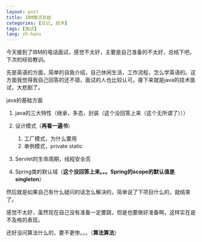 ```yaml
---
layout: post
title: IBM面试总结
categories: [日记, 技术]
tags: [面试]
lang: zh-hans
---
```

今天接到了IBM的电话面试，感觉不太好，主要是自己准备的不太好，总结下吧，下次的经验教训。

先是英语的方面，简单的自我介绍，自己休闲生活，工作流程，怎么学英语的。这方面我觉得我自己回答的还不错，面试的人也比较认可。接下来就是java的技术面试，大悲剧了。

java的基础方面

1. java的三大特性（继承，多态，封装（这个没回答上来（这个无所谓了）））

2. 设计模式（<b>再看一遍书</b>）
	1. 工厂模式，为什么要用
	2. 单例模式，private static

3. Servlet的生命周期，线程安全否

4. Spring类的默认域（<b>这个没回答上来。。。Spring的scope的默认值是singleton</b>）

然后就是如果自己有什么疑问的话怎么解决的，简单说了下项目什么的，就结束了。

感觉不太好，虽然现在自己没有准备一定要跳，但是也要做好准备啊，这样实在是不及格的表现。

还好没问算法什么的，要不更惨。。。（<b>算法算法</b>）

